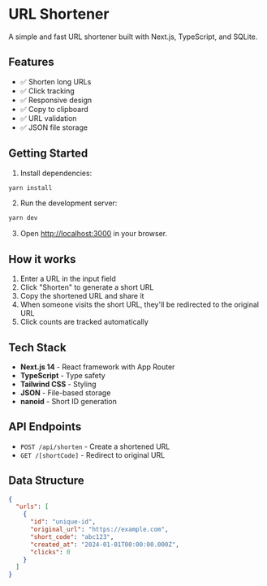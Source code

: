 # URL Shortener

A simple and fast URL shortener built with Next.js, TypeScript, and SQLite.

## Features

- ✅ Shorten long URLs
- ✅ Click tracking
- ✅ Responsive design
- ✅ Copy to clipboard
- ✅ URL validation
- ✅ JSON file storage

## Getting Started

1. Install dependencies:
```bash
yarn install
```

2. Run the development server:
```bash
yarn dev
```

3. Open [http://localhost:3000](http://localhost:3000) in your browser.

## How it works

1. Enter a URL in the input field
2. Click "Shorten" to generate a short URL
3. Copy the shortened URL and share it
4. When someone visits the short URL, they'll be redirected to the original URL
5. Click counts are tracked automatically

## Tech Stack

- **Next.js 14** - React framework with App Router
- **TypeScript** - Type safety
- **Tailwind CSS** - Styling
- **JSON** - File-based storage
- **nanoid** - Short ID generation

## API Endpoints

- `POST /api/shorten` - Create a shortened URL
- `GET /[shortCode]` - Redirect to original URL

## Data Structure

```json
{
  "urls": [
    {
      "id": "unique-id",
      "original_url": "https://example.com",
      "short_code": "abc123",
      "created_at": "2024-01-01T00:00:00.000Z",
      "clicks": 0
    }
  ]
}
```